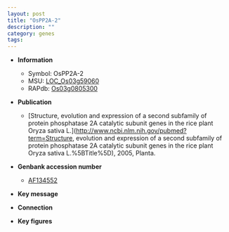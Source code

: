 ```yaml
---
layout: post
title: "OsPP2A-2"
description: ""
category: genes
tags: 
---
```


* **Information**  
    + Symbol: OsPP2A-2  
    + MSU: [LOC_Os03g59060](http://rice.plantbiology.msu.edu/cgi-bin/ORF_infopage.cgi?orf=LOC_Os03g59060)  
    + RAPdb: [Os03g0805300](http://rapdb.dna.affrc.go.jp/viewer/gbrowse_details/irgsp1?name=Os03g0805300)  

* **Publication**  
    + [Structure, evolution and expression of a second subfamily of protein phosphatase 2A catalytic subunit genes in the rice plant Oryza sativa L.](http://www.ncbi.nlm.nih.gov/pubmed?term=Structure, evolution and expression of a second subfamily of protein phosphatase 2A catalytic subunit genes in the rice plant Oryza sativa L.%5BTitle%5D), 2005, Planta.

* **Genbank accession number**  
    + [AF134552](http://www.ncbi.nlm.nih.gov/nuccore/AF134552)

* **Key message**  

* **Connection**  

* **Key figures**  


